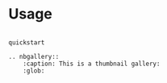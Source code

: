 # Usage

```{toctree}

quickstart
```

```{eval-rst}
.. nbgallery::
    :caption: This is a thumbnail gallery:
    :glob:

```
